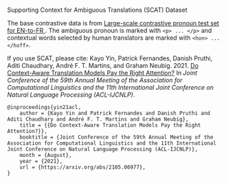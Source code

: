 Supporting  Context  for  Ambiguous  Translations (SCAT) Dataset

The base contrastive data is from [Large-scale contrastive pronoun test set for EN-to-FR
](https://github.com/rbawden/Large-contrastive-pronoun-testset-EN-FR).
The ambiguous pronoun is marked with `<p> ... </p>` and contextual words selected by human translators are marked with `<hon> ... </hoff>`. 

If you use SCAT, please cite:
Kayo Yin, Patrick Fernandes,  Danish  Pruthi,  Aditi Chaudhary, André F. T. Martins, and Graham Neubig. 2021.  [Do Context-Aware Translation Models Pay the Right Attention?](https://arxiv.org/abs/2105.06977) In *Joint  Conference  of  the 59th Annual Meeting of the Association for Computational Linguistics and the 11th International Joint Conference on Natural Language Processing (ACL-IJCNLP)*.

```
@inproceedings{yin21acl,
    author = {Kayo Yin and Patrick Fernandes and Danish Pruthi and Aditi Chaudhary and André F. T. Martins and Graham Neubig},
    title = {{Do Context-Aware Translation Models Pay the Right Attention?}},
    booktitle = {Joint Conference of the 59th Annual Meeting of the Association for Computational Linguistics and the 11th International Joint Conference on Natural Language Processing (ACL-IJCNLP)},
    month = {August},
    year = {2021},
    url = {https://arxiv.org/abs/2105.06977},
}
```